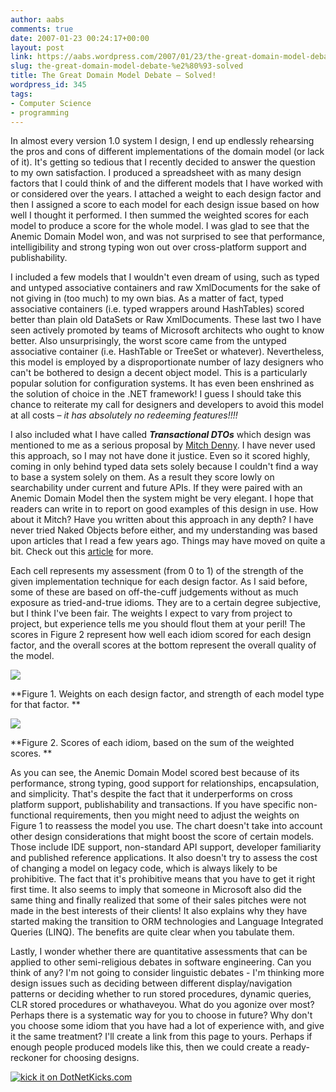 ```yaml
---
author: aabs
comments: true
date: 2007-01-23 00:24:17+00:00
layout: post
link: https://aabs.wordpress.com/2007/01/23/the-great-domain-model-debate-%e2%80%93-solved/
slug: the-great-domain-model-debate-%e2%80%93-solved
title: The Great Domain Model Debate – Solved!
wordpress_id: 345
tags:
- Computer Science
- programming
---
```


In almost every version 1.0 system I design, I end up endlessly rehearsing the pros and cons of different implementations of the domain model (or lack of it). It's getting so tedious that I recently decided to answer the question to my own satisfaction. I produced a spreadsheet with as many design factors that I could think of and the different models that I have worked with or considered over the years. I attached a weight to each design factor and then I assigned a score to each model for each design issue based on how well I thought it performed. I then summed the weighted scores for each model to produce a score for the whole model. I was glad to see that the Anemic Domain Model won, and was not surprised to see that performance, intelligibility and strong typing won out over cross-platform support and publishability.

I included a few models that I wouldn't even dream of using, such as typed and untyped associative containers and raw XmlDocuments for the sake of not giving in (too much) to my own bias. As a matter of fact, typed associative containers (i.e. typed wrappers around HashTables) scored better than plain old DataSets or Raw XmlDocuments. These last two I have seen actively promoted by teams of Microsoft architects who ought to know better. Also unsurprisingly, the worst score came from the untyped associative container (i.e. HashTable or TreeSet or whatever). Nevertheless, this model is employed by a disproportionate number of lazy designers who can't be bothered to design a decent object model. This is a particularly popular solution for configuration systems. It has even been enshrined as the solution of choice in the .NET framework! I guess I should take this chance to reiterate my call for designers and developers to avoid this model at all costs – _it has absolutely no redeeming features!!!!_

I also included what I have called **_Transactional DTOs_** which design was mentioned to me as a serious proposal by [Mitch Denny](http://notgartner.wordpress.com). I have never used this approach, so I may not have done it justice. Even so it scored highly, coming in only behind typed data sets solely because I couldn't find a way to base a system solely on them. As a result they score lowly on searchability under current and future APIs. If they were paired with an Anemic Domain Model then the system might be very elegant. I hope that readers can write in to report on good examples of this design in use. How about it Mitch? Have you written about this approach in any depth? I have never tried Naked Objects before either, and my understanding was based upon articles that I read a few years ago. Things may have moved on quite a bit. Check out this [article](http://www.theserverside.net/tt/articles/showarticle.tss?id=CaseStudyNakedObjects) for more.

Each cell represents my assessment (from 0 to 1) of the strength of the given implementation technique for each design factor. As I said before, some of these are based on off-the-cuff judgements without as much exposure as tried-and-true idioms. They are to a certain degree subjective, but I think I've been fair. The weights I expect to vary from project to project, but experience tells me you should flout them at your peril! The scores in Figure 2 represent how well each idiom scored for each design factor, and the overall scores at the bottom represent the overall quality of the model.

![](http://farm1.static.flickr.com/182/365516745_a6aeb5f8b4_o_d.png)

**Figure 1. Weights on each design factor, and strength of each model type for that factor.
**

![](http://farm1.static.flickr.com/130/365516708_a2ddb57ec8_o_d.png)

**Figure 2. Scores of each idiom, based on the sum of the weighted scores.
**

As you can see, the Anemic Domain Model scored best because of its performance, strong typing, good support for relationships, encapsulation, and simplicity. That's despite the fact that it underperforms on cross platform support, publishability and transactions. If you have specific non-functional requirements, then you might need to adjust the weights on Figure 1 to reassess the model you use. The chart doesn't take into account other design considerations that might boost the score of certain models. Those include IDE support, non-standard API support, developer familiarity and published reference applications. It also doesn't try to assess the cost of changing a model on legacy code, which is always likely to be prohibitive. The fact that it's prohibitive means that you have to get it right first time. It also seems to imply that someone in Microsoft also did the same thing and finally realized that some of their sales pitches were not made in the best interests of their clients! It also explains why they have started making the transition to ORM technologies and Language Integrated Queries (LINQ). The benefits are quite clear when you tabulate them.

Lastly, I wonder whether there are quantitative assessments that can be applied to other semi-religious debates in software engineering. Can you think of any? I'm not going to consider linguistic debates - I'm thinking more design issues such as deciding between different display/navigation patterns or deciding whether to run stored procedures, dynamic queries, CLR stored procedures or whathaveyou. What do you agonize over most? Perhaps there is a systematic way for you to choose in future? Why don't you choose some idiom that you have had a lot of experience with, and give it the same treatment? I'll create a link from this page to yours. Perhaps if enough people produced models like this, then we could create a ready-reckoner for choosing designs.

[![kick it on DotNetKicks.com](http://www.dotnetkicks.com/Services/Images/KickItImageGenerator.ashx?url=http://aabs.wordpress.com/2007/01/23/the-great-domain-model-debate-%e2%80%93-solved/)](http://www.dotnetkicks.com/kick/?url=http://aabs.wordpress.com/2007/01/23/the-great-domain-model-debate-%e2%80%93-solved/)
